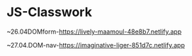 # JS-Classwork
~26.04DOMform-https://lively-maamoul-48e8b7.netlify.app

~27.04.DOM-nav-https://imaginative-liger-851d7c.netlify.app
